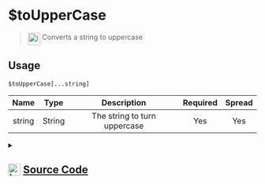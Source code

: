 # $toUpperCase
> <img align="top" src="https://upload.wikimedia.org/wikipedia/commons/thumb/e/e4/Infobox_info_icon.svg/160px-Infobox_info_icon.svg.png?20150409153300" alt="image" width="25" height="auto"> Converts a string to uppercase
## Usage
```
$toUpperCase[...string]
```
| Name | Type | Description | Required | Spread
| :---: | :---: | :---: | :---: | :---: |
string | String | The string to turn uppercase | Yes | Yes
<details>
<summary>
    
## <img align="top" src="https://cdn4.iconfinder.com/data/icons/iconsimple-logotypes/512/github-512.png" alt="image" width="25" height="auto">  [Source Code](https://github.com/tryforge/ForgeScript-V2/blob/main/src/native/toUpperCase.ts)
    
</summary>
    
```ts
import { ArgType, NativeFunction, Return } from "../structures"

export default new NativeFunction({
    name: "$toUpperCase",
    version: "1.0.0",
    description: "Converts a string to uppercase",
    unwrap: true,
    args: [
        {
            name: "string",
            description: "The string to turn uppercase",
            type: ArgType.String,
            rest: true,
            required: true,
        },
    ],
    brackets: true,
    execute(_, [values]) {
        return this.success(values.join(";").toUpperCase())
    },
})

```
    
</details>